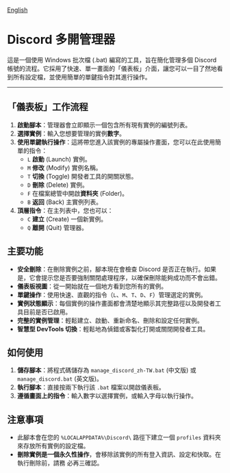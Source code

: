 [English](README.md)

# Discord 多開管理器

這是一個使用 Windows 批次檔 (.bat) 編寫的工具，旨在簡化管理多個 Discord 帳號的流程。它採用了快速、單一畫面的「儀表板」介面，讓您可以一目了然地看到所有設定檔，並使用簡單的單鍵指令對其進行操作。

---

## 「儀表板」工作流程

1.  **啟動腳本**：管理器會立即顯示一個包含所有現有實例的編號列表。
2.  **選擇實例**：輸入您想要管理的實例**數字**。
3.  **使用單鍵執行操作**：這將帶您進入該實例的專屬操作畫面，您可以在此使用簡單的指令：
    - `L` **啟動** (Launch) 實例。
    - `M` **修改** (Modify) 實例名稱。
    - `T` **切換** (Toggle) 開發者工具的開關狀態。
    - `D` **刪除** (Delete) 實例。
    - `F` 在檔案總管中開啟**資料夾** (Folder)。
    - `B` **返回** (Back) 主實例列表。
4.  **頂層指令**：在主列表中，您也可以：
    - `C` **建立** (Create) 一個新實例。
    - `Q` **離開** (Quit) 管理器。

## 主要功能

- **安全刪除**：在刪除實例之前，腳本現在會檢查 Discord 是否正在執行。如果是，它會提示您是否要強制關閉處理程序，以確保刪除能夠成功而不會出錯。
- **儀表板視圖**：從一開始就在一個地方看到您所有的實例。
- **單鍵操作**：使用快速、直觀的指令（`L`、`M`、`T`、`D`、`F`）管理選定的實例。
- **實例狀態顯示**：每個實例的操作畫面都會清楚地顯示其完整路徑以及開發者工具目前是否已啟用。
- **完整的實例管理**：輕鬆建立、啟動、重新命名、刪除和設定任何實例。
- **智慧型 DevTools 切換**：輕鬆地為偵錯或客製化打開或關閉開發者工具。

## 如何使用

1.  **儲存腳本**：將程式碼儲存為 `manage_discord_zh-TW.bat` (中文版) 或 `manage_discord.bat` (英文版)。
2.  **執行腳本**：直接按兩下執行該 `.bat` 檔案以開啟儀表板。
3.  **遵循畫面上的指令**：輸入數字以選擇實例，或輸入字母以執行操作。

## 注意事項

- 此腳本會在您的 `%LOCALAPPDATA%\Discord\` 路徑下建立一個 `profiles` 資料夾來存放所有實例的設定檔。
- **刪除實例是一個永久性操作**，會移除該實例的所有登入資訊、設定和快取。在執行刪除前，請務
必再三確認。
